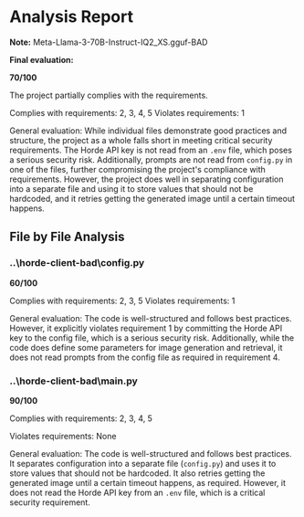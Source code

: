 # Analysis Report

**Note:** Meta-Llama-3-70B-Instruct-IQ2_XS.gguf-BAD

**Final evaluation:**

 **70/100**

The project partially complies with the requirements. 

Complies with requirements: 2, 3, 4, 5
Violates requirements: 1

General evaluation: While individual files demonstrate good practices and structure, the project as a whole falls short in meeting critical security requirements. The Horde API key is not read from an `.env` file, which poses a serious security risk. Additionally, prompts are not read from `config.py` in one of the files, further compromising the project's compliance with requirements. However, the project does well in separating configuration into a separate file and using it to store values that should not be hardcoded, and it retries getting the generated image until a certain timeout happens.

## File by File Analysis

### ..\horde-client-bad\config.py
**60/100**

Complies with requirements: 2, 3, 5
Violates requirements: 1

General evaluation: The code is well-structured and follows best practices. However, it explicitly violates requirement 1 by committing the Horde API key to the config file, which is a serious security risk. Additionally, while the code does define some parameters for image generation and retrieval, it does not read prompts from the config file as required in requirement 4.

### ..\horde-client-bad\main.py
**90/100**

Complies with requirements: 2, 3, 4, 5

Violates requirements: None

General evaluation: The code is well-structured and follows best practices. It separates configuration into a separate file (`config.py`) and uses it to store values that should not be hardcoded. It also retries getting the generated image until a certain timeout happens, as required. However, it does not read the Horde API key from an `.env` file, which is a critical security requirement.

